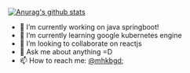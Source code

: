 [![Anurag's github stats](https://github-readme-stats.vercel.app/api?username=mhkbgd&theme=blue-green)](https://github.com/anuraghazra/github-readme-stats) 


- 🔭 I’m currently working on java springboot!
- 🌱 I’m currently learning google kubernetes engine
- 👯 I’m looking to collaborate on reactjs
- 💬 Ask me about anything =D 
- 📫 How to reach me: [@mhkbgd](https://facebook.com/mhkbgd);
<!--
**mhkbgd/mhkbgd** is a ✨ _special_ ✨ repository because its `README.md` (this file) appears on your GitHub profile.

Here are some ideas to get you started:
🔭 I’m currently working on ...
- 🌱 I’m currently learning ...
- 👯 I’m looking to collaborate on ...
- 🤔 I’m looking for help with ...
- 💬 Ask me about ...
- 📫 How to reach me: ...
- 😄 Pronouns: ...
- ⚡ Fun fact: ...
-->
